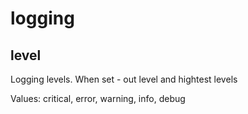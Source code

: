 # logging

## level
Logging levels. When set - out level and hightest levels

Values: critical, error, warning, info, debug
